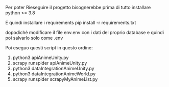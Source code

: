 Per poter Rieseguire il progetto bisognerebbe prima di tutto installare python >= 3.8

E quindi installare i requirements
pip install -r requirements.txt

dopodichè modificare il file env.env con i dati del proprio database e quindi poi salvarlo solo come .env

Poi eseguo questi script in questo ordine:

1. python3 apiAnimeUnity.py
2. scrapy runspider apiAnimeUnity.py
3. python3 dataIntegrationAnimeUnity.py
4. python3 dataIntegrationAnimeWorld.py
5. scrapy runspider scrapyMyAnimeList.py